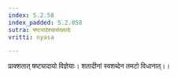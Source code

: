 ```yaml
---
index: 5.2.58
index_padded: 5.2.058
sutra: षष्ट्यादेश्चासंख्यादेः
vritti: nyasa

---
```

प्राक्शतात् षष्ट्यादायो विज्ञेयाः। शतादीनां स्वशब्देन तमटो विधानात्।।